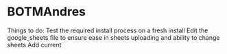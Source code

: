 # BOTMAndres

Things to do:
Test the required install process on a fresh install
Edit the google_sheets file to ensure ease in sheets uploading and ability to change sheets
Add current 
